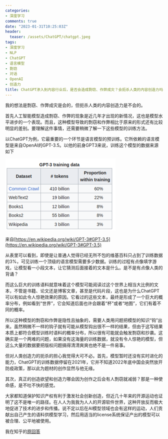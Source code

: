 ```yaml
---
categories:
- 深度学习
comments: true
date: "2023-01-31T10:25:03Z"
header:
  teaser: /assets/ChatGPT/chatgpt.jpeg
tags:
- 深度学习
- NLP
- ChatGPT
- 语言模型
- 剽窃
- 对话
- OpenAI
- 创造力
title: ChatGPT渗入到内容行业后，是否会造成剽窃、作弊成灾？会扼杀人类的内容创造力吗？
---
```


我的想法是剽窃、作弊成灾是会的，但扼杀人类的内容创造力是不会的。

首先人工智能模型造成剽窃、作弊的现象是近几年才出现的新情况，这也是模型水平进步的一个表现。而且，这种模型导致的剽窃和作弊相比于原来的形式还有比较明显的差别。要理解这件事情，还需要稍微了解一下这些模型的训练方法。

以ChatGPT为例，它最重要的一个环节是语言模型的预训练。它所依赖的语言模型是来自OpenAI的GPT-3.5。以他的前身GPT3来说，训练这个模型的数据来源如下

![GPT-3训练数据](/assets/ChatGPT/data.png)

来自[https://en.wikipedia.org/wiki/GPT-3#GPT-3.5](https://en.wikipedia.org/wiki/GPT-3#GPT-3.5)

从表里可以看到，即使是让普通人觉得已经无所不包的维基百科只占到了训练数据的3%，可见训练一个顶级的语言模型需要多少数据。训练的过程有点像填字游戏，让模型看一小段文本，让它猜测后面接着的文本是什么。是不是有点像人类的背诵？

而这么巨大的训练语料就意味着这个模型可能阅读过这个世界上相当大比例的文本，不管是书籍、论文还是博客文章，甚至是代码片段，这也是为什么ChatGPT可以有如此令人惊艳效果的原因。它看过的这些文本，最终是形成了一个巨大的概率分布，例如看到“世界”，它会知道后面也许会跟着“杯”或者“地图”，它们有着不同的概率。

所以这种模型的剽窃和作弊是隐性且抽象的，需要人类用问题把模型的知识“钩”出来。虽然稍微不一样的钩子就有可能从模型钩出很不一样的结果，但由于这写结果本质上都符合模型训练时语料的概率分布，所以很有可能就会触发剽窃和抄袭。这确实是一个两难的问题，如果没有这海量的训练数据，就没有令人惊艳的模型，但这么大量的数据要把版权问题搞得清清爽爽也绝不是一件易事。

但对人类创造力的扼杀的担心我觉得大可不必。首先，模型暂时还没有实时进化的能力，ChatGPT的训练数据停留在2021年，它并不知道2022年底中国会突然放开防疫政策，那以此为题材的创作显然与他无缘。

其次，真正的创造欲望和创造力哪会因为创作之后会有人剽窃就减弱？那是一种使命感，是不吐不快的感觉。

大家都知道保护知识产权有利于激发社会创新创造，但近几十年来的开源运动也证明了这不是唯一的路径。在人人为我我为人人的开源软件世界，这种开放反而极大地促进了技术的进步和传播。说不定以后在AI模型领域也会有这样的运动，人们贡献出自己产生的语料供模型学习，然后用适当的license系统保证产出的模型可以被合理、公平地被使用。

我在知乎的[原回答](https://www.zhihu.com/answer/2869684778)